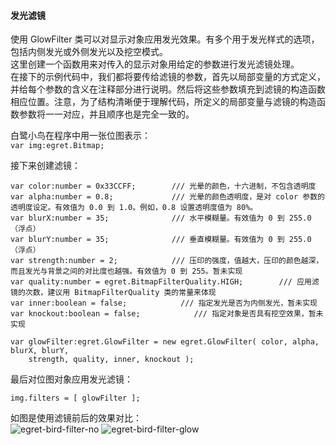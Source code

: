 #### 发光滤镜    使用 GlowFilter 类可以对显示对象应用发光效果。有多个用于发光样式的选项，包括内侧发光或外侧发光以及挖空模式。   这里创建一个函数用来对传入的显示对象用给定的参数进行发光滤镜处理。    在接下的示例代码中，我们都将要传给滤镜的参数，首先以局部变量的方式定义，并给每个参数的含义在注释部分进行说明。然后将这些参数填充到滤镜的构造函数相应位置。注意，为了结构清晰便于理解代码，所定义的局部变量与滤镜的构造函数参数将一一对应，并且顺序也是完全一致的。   白鹭小鸟在程序中用一张位图表示：   ```var img:egret.Bitmap;```    接下来创建滤镜：  
  ```     var color:number = 0x33CCFF;        /// 光晕的颜色，十六进制，不包含透明度var alpha:number = 0.8;             /// 光晕的颜色透明度，是对 color 参数的透明度设定。有效值为 0.0 到 1.0。例如，0.8 设置透明度值为 80%。var blurX:number = 35;              /// 水平模糊量。有效值为 0 到 255.0（浮点）var blurY:number = 35;              /// 垂直模糊量。有效值为 0 到 255.0（浮点）var strength:number = 2;            /// 压印的强度，值越大，压印的颜色越深，而且发光与背景之间的对比度也越强。有效值为 0 到 255。暂未实现var quality:number = egret.BitmapFilterQuality.HIGH;        /// 应用滤镜的次数，建议用 BitmapFilterQuality 类的常量来体现var inner:boolean = false;            /// 指定发光是否为内侧发光，暂未实现var knockout:boolean = false;            /// 指定对象是否具有挖空效果，暂未实现var glowFilter:egret.GlowFilter = new egret.GlowFilter( color, alpha, blurX, blurY,    strength, quality, inner, knockout );```最后对位图对象应用发光滤镜：    ```   img.filters = [ glowFilter ];```如图是使用滤镜前后的效果对比：       ![egret-bird-filter-no][]      ![egret-bird-filter-glow][]      [egret-bird-filter-no]: egret-bird-filter-no.png[egret-bird-filter-glow]: egret-bird-filter-glow.png